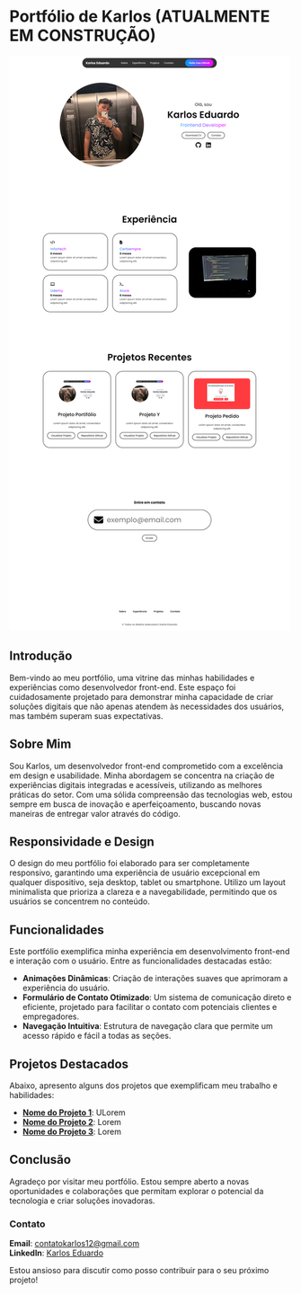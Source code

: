 # Portfólio de Karlos (ATUALMENTE EM CONSTRUÇÃO)

![Captura do Projeto](assets/images/imagens_projetos/print-projeto.png)

## Introdução

Bem-vindo ao meu portfólio, uma vitrine das minhas habilidades e experiências como desenvolvedor front-end. Este espaço foi cuidadosamente projetado para demonstrar minha capacidade de criar soluções digitais que não apenas atendem às necessidades dos usuários, mas também superam suas expectativas.

## Sobre Mim

Sou Karlos, um desenvolvedor front-end comprometido com a excelência em design e usabilidade. Minha abordagem se concentra na criação de experiências digitais integradas e acessíveis, utilizando as melhores práticas do setor. Com uma sólida compreensão das tecnologias web, estou sempre em busca de inovação e aperfeiçoamento, buscando novas maneiras de entregar valor através do código.

## Responsividade e Design

O design do meu portfólio foi elaborado para ser completamente responsivo, garantindo uma experiência de usuário excepcional em qualquer dispositivo, seja desktop, tablet ou smartphone. Utilizo um layout minimalista que prioriza a clareza e a navegabilidade, permitindo que os usuários se concentrem no conteúdo.

## Funcionalidades

Este portfólio exemplifica minha experiência em desenvolvimento front-end e interação com o usuário. Entre as funcionalidades destacadas estão:

- **Animações Dinâmicas**: Criação de interações suaves que aprimoram a experiência do usuário.
- **Formulário de Contato Otimizado**: Um sistema de comunicação direto e eficiente, projetado para facilitar o contato com potenciais clientes e empregadores.
- **Navegação Intuitiva**: Estrutura de navegação clara que permite um acesso rápido e fácil a todas as seções.

## Projetos Destacados

Abaixo, apresento alguns dos projetos que exemplificam meu trabalho e habilidades:

- **[Nome do Projeto 1](link-do-projeto-1)**: ULorem
- **[Nome do Projeto 2](link-do-projeto-2)**: Lorem
- **[Nome do Projeto 3](link-do-projeto-3)**: Lorem 

## Conclusão

Agradeço por visitar meu portfólio. Estou sempre aberto a novas oportunidades e colaborações que permitam explorar o potencial da tecnologia e criar soluções inovadoras. 

### Contato

**Email**: [contatokarlos12@gmail.com](mailto:contatokarlos12@gmail.com)  
**LinkedIn**: [Karlos Eduardo](https://www.linkedin.com/in/karlos-eduardo-414016253/)

Estou ansioso para discutir como posso contribuir para o seu próximo projeto!
